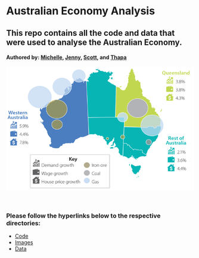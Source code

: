 # Australian Economy Analysis

## This repo contains all the code and data that were used to analyse the Australian Economy.
#### Authored by: [Michelle](https://github.com/MishQ666), [Jenny](https://github.com/jennyntd), [Scott](https://github.com/Bomegolf), and [Thapa](https://github.com/TribThapa)

<p align="center">
    <img src="/Images/AusEconomy.png" width="1500">
</p>


<p>&nbsp;</p>

### Please follow the hyperlinks below to the respective directories:

- [Code](https://github.com/TribThapa/PropertyAnalysis/tree/main/Code)
- [Images](https://github.com/TribThapa/PropertyAnalysis/tree/main/Images)
- [Data](https://github.com/TribThapa/PropertyAnalysis/tree/main/data)


